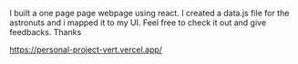 I built a one page page webpage using react. I created a data.js file for the astronuts and i mapped it to my UI. Feel free to check it out and give feedbacks. Thanks 


https://personal-project-vert.vercel.app/
